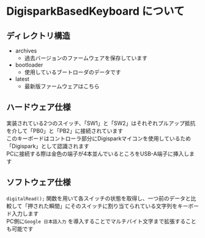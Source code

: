 # DigisparkBasedKeyboard について

## ディレクトリ構造

- archives
  - 過去バージョンのファームウェアを保存しています
- bootloader
  - 使用しているブートローダのデータです
- latest
  - 最新版ファームウェアはこちら

## ハードウェア仕様

実装されている2つのスイッチ、「SW1」と「SW2」はそれぞれプルアップ抵抗を介して「PB0」と「PB2」に接続されています </br>
このキーボードはコントローラ部分にDigisparkマイコンを使用しているため「Digispark」として認識されます </br>
PCに接続する際は金色の端子が4本並んでいるところをUSB-A端子に挿入します </br>

## ソフトウェア仕様

`digitalRead();` 関数を用いて各スイッチの状態を取得し、一つ前のデータと比較して「押された瞬間」にそのスイッチに割り当てられている文字列をキーボード入力します </br>
PC側に`Google 日本語入力` を導入することでマルチバイト文字まで拡張することも可能です </br>
